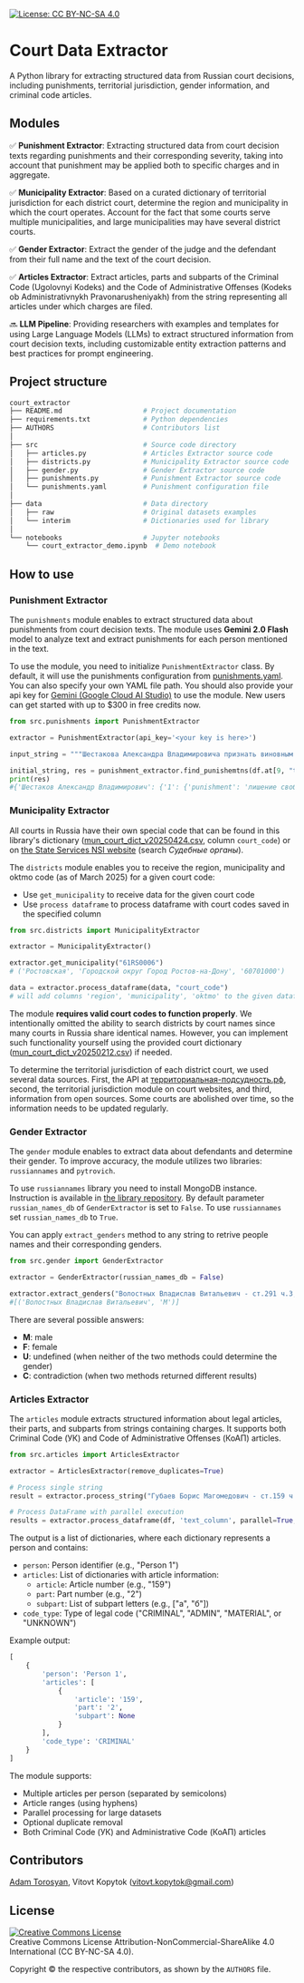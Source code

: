 [![License: CC BY-NC-SA 4.0](https://img.shields.io/badge/License-CC_BY—NC—SA_4.0-lightgrey.svg)](https://creativecommons.org/licenses/by-nc-sa/4.0/)

# Court Data Extractor

A Python library for extracting structured data from Russian court decisions, including punishments, territorial jurisdiction, gender information, and criminal code articles.

## Modules

✅ **Punishment Extractor**: Extracting structured data from court decision texts regarding punishments and their corresponding severity, taking into account that punishment may be applied both to specific charges and in aggregate.

✅ **Municipality Extractor**: Based on a curated dictionary of territorial jurisdiction for each district court, determine the region and municipality in which the court operates. Account for the fact that some courts serve multiple municipalities, and large municipalities may have several district courts.

✅ **Gender Extractor**: Extract the gender of the judge and the defendant from their full name and the text of the court decision.

✅ **Articles Extractor**: Extract articles, parts and subparts of the Criminal Code (Ugolovnyi Kodeks) and the Code of Administrative Offenses (Kodeks ob Administrativnykh Pravonarusheniyakh) from the string representing all articles under which charges are filed.

🔜 **LLM Pipeline**: Providing researchers with examples and templates for using Large Language Models (LLMs) to extract structured information from court decision texts, including customizable entity extraction patterns and best practices for prompt engineering.

## Project structure

``` bash
court_extractor
├── README.md                    # Project documentation
├── requirements.txt             # Python dependencies
├── AUTHORS                      # Contributors list
│
├── src                          # Source code directory
│   ├── articles.py              # Articles Extractor source code
│   ├── districts.py             # Municipality Extractor source code
│   ├── gender.py                # Gender Extractor source code
│   ├── punishments.py           # Punishment Extractor source code
│   └── punishments.yaml         # Punishment configuration file
│
├── data                         # Data directory
│   ├── raw                      # Original datasets examples
│   └── interim                  # Dictionaries used for library
│
└── notebooks                    # Jupyter notebooks
    └── court_extractor_demo.ipynb  # Demo notebook
```

## How to use

### Punishment Extractor

The ```punishments``` module enables to extract structured data about punishments from court decision texts. The module uses **Gemini 2.0 Flash** model to analyze text and extract punishments for each person mentioned in the text.

To use the module, you need to initialize ```PunishmentExtractor``` class. By default, it will use the punishments configuration from [punishments.yaml](src/punishments.yaml). You can also specify your own YAML file path. You should also provide your api key for [Gemini (Google Cloud AI Studio)](https://console.cloud.google.com/apis/) to use the module. New users can get started with up to $300 in free credits now.

``` Python
from src.punishments import PunishmentExtractor

extractor = PunishmentExtractor(api_key='<your key is here>')

input_string = """Шестакова Александра Владимировича признать виновным в совершении преступлений, предусмотренных п. «з» ч.2 ст.111, п. «а» ч.3 ст.158 Уголовного кодекса Российской Федерации и назначить ему наказание: - по п. «з» ч.2 ст.111УК РФ – в виде лишения свободы на срок три года; - по п. «а» ч.3 ст.158 УК РФ – в виде лишения свободы на срок два года. На основании ч.3 ст. 69 Уголовного кодекса Российской Федерации по совокупности преступлений путем частичного сложения наказаний окончательно назначить Шестакову Александру Владимировичу наказание в виде лишения свободы на срок четыре года. В соответствии со ст. 70 Уголовного кодекса Российской Федерации, по совокупности приговоров, к наказанию, назначенному по настоящему приговору, частично присоединить неотбытую часть наказания по приговору от 18.05.2021 Уватского районного суда Тюменской области и окончательно назначить Шестакову Александру Владимировичу наказание в виде лишения свободы на срок 4 (четыре) года 6 (шесть) месяцев, с отбыванием в исправительной колонии общего режима. Меру пресечения в виде подписки о невыезде и надлежащем поведении Шестакову Александру Владимировичу изменить на меру пресечения в виде заключения под стражу, взять его под стражу немедленно в зале суда. Срок наказания Шестакову Александру Владимировичу исчислять со дня вступления настоящего приговора в законную силу. В соответствии с п. "б" ч. 3.1 ст. 72 Уголовного кодекса Российской Федерации время содержания под стражей Шестакову Александру Владимировичу с 18 мая 2023 года до дня вступления настоящего приговора в законную силу зачесть в срок лишения свободы из расчета один день содержания под стражей за полтора дня отбывания наказания в исправительной колонии общего режима."""

initial_string, res = punishment_extractor.find_punishemtns(df.at[9, "text_decision"])
print(res)
#{'Шестаков Александр Владимирович': {'1': {'punishment': 'лишение свободы на определенный срок', 'type': 'колония общего режима', 'severity': {'years': # 4, 'months': 6, 'rubles': 0, 'days': 0, 'hours': 0}}}}
```

### Municipality Extractor

All courts in Russia have their own special code that can be found in this library's dictionary ([mun_court_dict_v20250424.csv](data/interim/mun_court_dict_v20250424.csv), column ```court_code```) or on [the State Services NSI website](https://esnsi.gosuslugi.ru/classifiers?p=1) (search *Судебные органы*). 

The ```districts``` module enables you to receive the region, municipality and oktmo code (as of March 2025) for a given court code:

- Use ```get_municipality``` to receive data for the given court code
- Use ```process dataframe``` to process dataframe with court codes saved in the specified column

``` Python
from src.districts import MunicipalityExtractor

extractor = MunicipalityExtractor()

extractor.get_municipality("61RS0006")
# ('Ростовская', 'Городской округ Город Ростов-на-Дону', '60701000')

data = extractor.process_dataframe(data, "court_code")
# will add columns 'region', 'municipality', 'oktmo' to the given dataframe
```

The module **requires valid court codes to function properly**. We intentionally omitted the ability to search districts by court 
names since many courts in Russia share identical names. However, you can implement such functionality yourself using the provided 
court dictionary ([mun_court_dict_v20250212.csv](data/interim/mun_court_dict_v20250424.csv)) if needed.

To determine the territorial jurisdiction of each district court, we used several data sources. First, the API at [территориальная-подсудность.рф](https://xn----7sbarabva2auedgdkhac2adbeqt1tna3e.xn--p1ai/), second, the territorial jurisdiction module on court websites, and third, information from open sources. Some courts are abolished over time, so the information needs to be updated regularly.

### Gender Extractor

The ```gender``` module enables to extract data about defendants and determine their gender. To improve accuracy, the module utilizes two libraries: ```russiannames``` and ```pytrovich```.

To use ```russiannames``` library you need to install MongoDB instance. Instruction is available in [the library repository](https://github.com/datacoon/russiannames). By default parameter ```russian_names_db``` of ```GenderExtractor``` is set to ```False```. To use ```russiannames``` set ```russian_names_db``` to ```True```.

You can apply ```extract_genders``` method to any string to retrive people names and their corresponding genders.

``` Python
from src.gender import GenderExtractor

extractor = GenderExtractor(russian_names_db = False)

extractor.extract_genders("Волостных Владислав Витальевич - ст.291 ч.3; ст.222 ч.1; ст.290 ч.5 п.в; ст.290 ч.5 п.в; ст.290 ч.5 п.в УК РФ")
#[('Волостных Владислав Витальевич', 'M')]
```

There are several possible answers:

- **M**: male
- **F**: female
- **U**: undefined (when neither of the two methods could determine the gender)
- **C**: contradiction (when two methods returned different results)

### Articles Extractor

The ```articles``` module extracts structured information about legal articles, their parts, and subparts from strings containing charges. It supports both Criminal Code (УК) and Code of Administrative Offenses (КоАП) articles.

``` Python
from src.articles import ArticlesExtractor

extractor = ArticlesExtractor(remove_duplicates=True)

# Process single string
result = extractor.process_string("Губаев Борис Магомедович - ст.159 ч.2 УК РФ")

# Process DataFrame with parallel execution
results = extractor.process_dataframe(df, 'text_column', parallel=True, n_workers=4)
```

The output is a list of dictionaries, where each dictionary represents a person and contains:
- ```person```: Person identifier (e.g., "Person 1")
- ```articles```: List of dictionaries with article information:
  - ```article```: Article number (e.g., "159")
  - ```part```: Part number (e.g., "2")
  - ```subpart```: List of subpart letters (e.g., ["а", "б"])
- ```code_type```: Type of legal code ("CRIMINAL", "ADMIN", "MATERIAL", or "UNKNOWN")

Example output:
```python
[
    {
        'person': 'Person 1',
        'articles': [
            {
                'article': '159',
                'part': '2',
                'subpart': None
            }
        ],
        'code_type': 'CRIMINAL'
    }
]
```

The module supports:
- Multiple articles per person (separated by semicolons)
- Article ranges (using hyphens)
- Parallel processing for large datasets
- Optional duplicate removal
- Both Criminal Code (УК) and Administrative Code (КоАП) articles

## Contributors

[Adam Torosyan](https://github.com/adamtorosyan), Vitovt Kopytok (vitovt.kopytok@gmail.com)

## License

<a rel="license" href="https://creativecommons.org/licenses/by-nc-sa/4.0/"><img alt="Creative Commons License" style="border-width:0" src="https://i.creativecommons.org/l/by-nc-sa/4.0/88x31.png" /></a><br />
Creative Commons License Attribution-NonCommercial-ShareAlike 4.0 International (CC BY-NC-SA 4.0).

Copyright © the respective contributors, as shown by the `AUTHORS` file.
